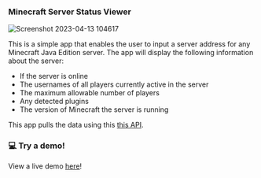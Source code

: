 ### Minecraft Server Status Viewer
![Screenshot 2023-04-13 104617](https://user-images.githubusercontent.com/122644200/231797165-c8158dcf-5102-4be3-8dd6-dffd0398cdb0.png)

This is a simple app that enables the user to input a server address for any Minecraft Java Edition server. The app will display the following information about the server:
- If the server is online
- The usernames of all players currently active in the server
- The maximum allowable number of players
- Any detected plugins
- The version of Minecraft the server is running

This app pulls the data using this <a href="https://api.mcsrvstat.us/">this API</a>.

### :computer: Try a demo!
View a live demo <a href="https://devlarabar.github.io/minecraft-server-status-viewer/">here</a>!
